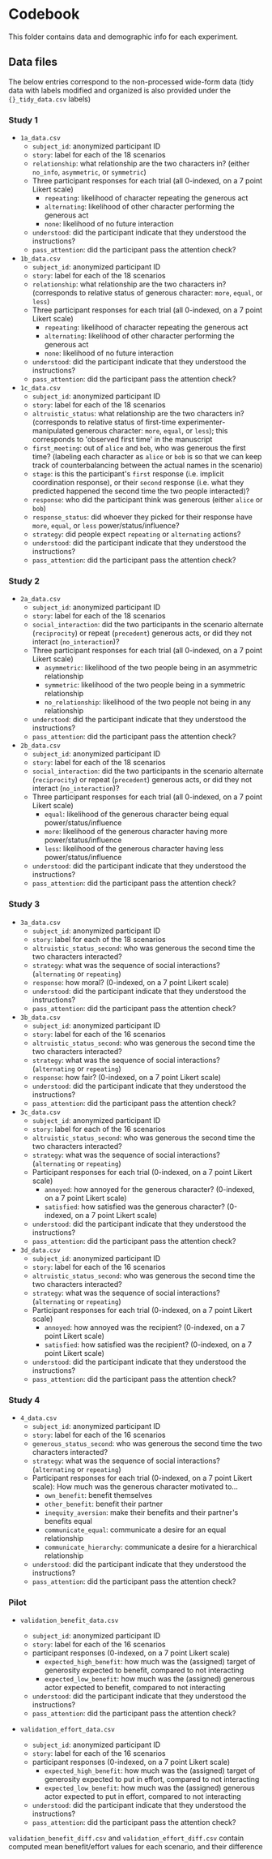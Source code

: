 # Codebook

This folder contains data and demographic info for each experiment.

## Data files

The below entries correspond to the non-processed wide-form data (tidy data with labels modified and organized is also provided under the `{}_tidy_data.csv` labels)

### Study 1

- `1a_data.csv`
    - `subject_id`: anonymized participant ID
    -  `story`: label for each of the 18 scenarios
    - `relationship`: what relationship are the two characters in? (either `no_info`, `asymmetric`, or `symmetric`)
    - Three participant responses for each trial (all 0-indexed, on a 7 point Likert scale)
        - `repeating`: likelihood of character repeating the generous act
        - `alternating`: likelihood of other character performing the generous act
        - `none`: likelihood of no future interaction
    - `understood`: did the participant indicate that they understood the instructions?
    - `pass_attention`: did the participant pass the attention check?
- `1b_data.csv`
    - `subject_id`: anonymized participant ID
    -  `story`: label for each of the 18 scenarios
    - `relationship`: what relationship are the two characters in? (corresponds to relative status of generous character: `more`, `equal`, or `less`)
    - Three participant responses for each trial (all 0-indexed, on a 7 point Likert scale)
        - `repeating`: likelihood of character repeating the generous act
        - `alternating`: likelihood of other character performing the generous act
        - `none`: likelihood of no future interaction
    - `understood`: did the participant indicate that they understood the instructions?
    - `pass_attention`: did the participant pass the attention check?
- `1c_data.csv`
    - `subject_id`: anonymized participant ID
    -  `story`: label for each of the 18 scenarios
    - `altruistic_status`: what relationship are the two characters in? (corresponds to relative status of first-time experimenter-manipulated generous character: `more`, `equal`, or `less`); this corresponds to 'observed first time' in the manuscript
    - `first_meeting`: out of `alice` and `bob`, who was generous the first time? (labeling each character as `alice` or `bob` is so that we can keep track of counterbalancing between the actual names in the scenario)
    - `stage`: is this the participant's `first` response (i.e. implicit coordination response), or their `second` response (i.e. what they predicted happened the second time the two people interacted)?
    - `response`: who did the participant think was generous (either `alice` or `bob`)
    - `response_status`: did whoever they picked for their response have `more`, `equal`, or `less` power/status/influence?
    - `strategy`: did people expect `repeating` or `alternating` actions?
    - `understood`: did the participant indicate that they understood the instructions?
    - `pass_attention`: did the participant pass the attention check?

### Study 2

- `2a_data.csv`
    - `subject_id`: anonymized participant ID
    -  `story`: label for each of the 18 scenarios
    - `social_interaction`: did the two participants in the scenario alternate (`reciprocity`) or repeat (`precedent`) generous acts, or did they not interact (`no_interaction`)?
    - Three participant responses for each trial (all 0-indexed, on a 7 point Likert scale)
        - `asymmetric`: likelihood of the two people being in an asymmetric relationship
        - `symmetric`: likelihood of the two people being in a symmetric relationship
        - `no_relationship`: likelihood of the two people not being in any relationship
    - `understood`: did the participant indicate that they understood the instructions?
    - `pass_attention`: did the participant pass the attention check?
- `2b_data.csv`
    - `subject_id`: anonymized participant ID
    -  `story`: label for each of the 18 scenarios
    - `social_interaction`: did the two participants in the scenario alternate (`reciprocity`) or repeat (`precedent`) generous acts, or did they not interact (`no_interaction`)?
    - Three participant responses for each trial (all 0-indexed, on a 7 point Likert scale)
        - `equal`: likelihood of the generous character being equal power/status/influence
        - `more`: likelihood of the generous character having more power/status/influence
        - `less`: likelihood of the generous character having less power/status/influence
    - `understood`: did the participant indicate that they understood the instructions?
    - `pass_attention`: did the participant pass the attention check?

### Study 3

- `3a_data.csv`
    - `subject_id`: anonymized participant ID
    -  `story`: label for each of the 18 scenarios
    - `altruistic_status_second`: who was generous the second time the two characters interacted?
    - `strategy`: what was the sequence of social interactions? (`alternating` or `repeating`)
    - `response`: how moral? (0-indexed, on a 7 point Likert scale)
    - `understood`: did the participant indicate that they understood the instructions?
    - `pass_attention`: did the participant pass the attention check?
- `3b_data.csv`
    - `subject_id`: anonymized participant ID
    -  `story`: label for each of the 16 scenarios
    - `altruistic_status_second`: who was generous the second time the two characters interacted?
    - `strategy`: what was the sequence of social interactions? (`alternating` or `repeating`)
    - `response`: how fair? (0-indexed, on a 7 point Likert scale)
    - `understood`: did the participant indicate that they understood the instructions?
    - `pass_attention`: did the participant pass the attention check?
- `3c_data.csv`
    - `subject_id`: anonymized participant ID
    -  `story`: label for each of the 16 scenarios
    - `altruistic_status_second`: who was generous the second time the two characters interacted?
    - `strategy`: what was the sequence of social interactions? (`alternating` or `repeating`)
    - Participant responses for each trial (0-indexed, on a 7 point Likert scale)
        - `annoyed`: how annoyed for the generous character? (0-indexed, on a 7 point Likert scale)
        - `satisfied`: how satisfied was the generous character? (0-indexed, on a 7 point Likert scale)
    - `understood`: did the participant indicate that they understood the instructions?
    - `pass_attention`: did the participant pass the attention check?
- `3d_data.csv`
    - `subject_id`: anonymized participant ID
    -  `story`: label for each of the 16 scenarios
    - `altruistic_status_second`: who was generous the second time the two characters interacted?
    - `strategy`: what was the sequence of social interactions? (`alternating` or `repeating`)
    - Participant responses for each trial (0-indexed, on a 7 point Likert scale)
        - `annoyed`: how annoyed was the recipient? (0-indexed, on a 7 point Likert scale)
        - `satisfied`: how satisfied was the recipient? (0-indexed, on a 7 point Likert scale)
    - `understood`: did the participant indicate that they understood the instructions?
    - `pass_attention`: did the participant pass the attention check?

### Study 4

- `4_data.csv`
    - `subject_id`: anonymized participant ID
    -  `story`: label for each of the 16 scenarios
    - `generous_status_second`: who was generous the second time the two characters interacted?
    - `strategy`: what was the sequence of social interactions? (`alternating` or `repeating`)
    - Participant responses for each trial (0-indexed, on a 7 point Likert scale): How much was the generous character motivated to...
        - `own_benefit`: benefit themselves
        - `other_benefit`: benefit their partner
        - `inequity_aversion`: make their benefits and their partner's benefits equal
        - `communicate_equal`: communicate a desire for an equal relationship
        - `communicate_hierarchy`: communicate a desire for a hierarchical relationship
    - `understood`: did the participant indicate that they understood the instructions?
    - `pass_attention`: did the participant pass the attention check?

### Pilot

- `validation_benefit_data.csv`
    - `subject_id`: anonymized participant ID
    -  `story`: label for each of the 16 scenarios
    - participant responses (0-indexed, on a 7 point Likert scale)
        - `expected_high_benefit`: how much was the (assigned) target of generosity expected to benefit, compared to not interacting
        - `expected_low_benefit`: how much was the (assigned) generous actor expected to benefit, compared to not interacting
    - `understood`: did the participant indicate that they understood the instructions?
    - `pass_attention`: did the participant pass the attention check?

- `validation_effort_data.csv`
    - `subject_id`: anonymized participant ID
    -  `story`: label for each of the 16 scenarios
    - participant responses (0-indexed, on a 7 point Likert scale)
        - `expected_high_benefit`: how much was the (assigned) target of generosity expected to put in effort, compared to not interacting
        - `expected_low_benefit`: how much was the (assigned) generous actor expected to put in effort, compared to not interacting
    - `understood`: did the participant indicate that they understood the instructions?
    - `pass_attention`: did the participant pass the attention check?

`validation_benefit_diff.csv` and `validation_effort_diff.csv` contain computed mean benefit/effort values for each scenario, and their difference
